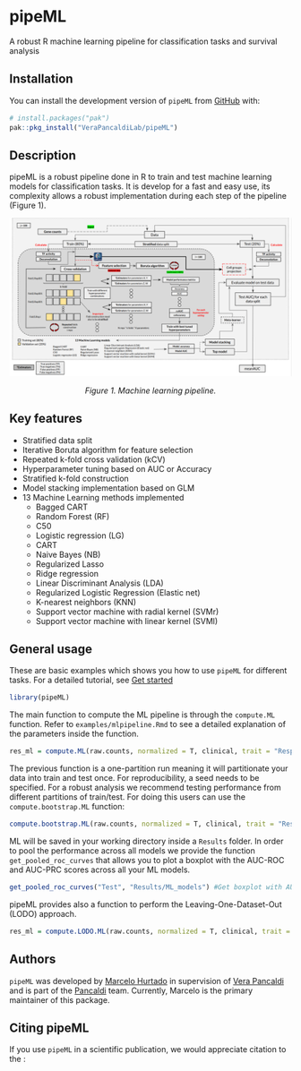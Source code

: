 pipeML
================

<!-- README.md is generated from README.Rmd. Please edit that file -->

A robust R machine learning pipeline for classification tasks and
survival analysis

<!-- badges: start -->
<!-- badges: end -->

## Installation

You can install the development version of `pipeML` from
[GitHub](https://github.com/) with:

``` r
# install.packages("pak")
pak::pkg_install("VeraPancaldiLab/pipeML")
```

## Description

pipeML is a robust pipeline done in R to train and test machine learning
models for classification tasks. It is develop for a fast and easy use,
its complexity allows a robust implementation during each step of the
pipeline (Figure 1).

<p align="center">
<img src="man/MLpipeline.png?raw=true" />
</p>
<p align="center">
<i> Figure 1. Machine learning pipeline. </i>
</p>

## Key features

- Stratified data split
- Iterative Boruta algorithm for feature selection
- Repeated k-fold cross validation (kCV)
- Hyperparameter tuning based on AUC or Accuracy
- Stratified k-fold construction
- Model stacking implementation based on GLM
- 13 Machine Learning methods implemented
  - Bagged CART
  - Random Forest (RF)
  - C50
  - Logistic regression (LG)
  - CART
  - Naive Bayes (NB)
  - Regularized Lasso
  - Ridge regression
  - Linear Discriminant Analysis (LDA)
  - Regularized Logistic Regression (Elastic net)
  - K-nearest neighbors (KNN)
  - Support vector machine with radial kernel (SVMr)
  - Support vector machine with linear kernel (SVMl)

## General usage

These are basic examples which shows you how to use `pipeML` for
different tasks. For a detailed tutorial, see [Get
started](https://VeraPancaldiLab.github.io/pipeML/articles/pipeML.html)

``` r
library(pipeML)
```

The main function to compute the ML pipeline is through the `compute.ML`
function. Refer to `examples/mlpipeline.Rmd` to see a detailed
explanation of the parameters inside the function.

``` r
res_ml = compute.ML(raw.counts, normalized = T, clinical, trait = "Response",trait.positive = "CR", partition = 0.8, metric = "AUC", stack = T, feature.selection = F,seed = 1234, doParallel = T,  workers = 2, file_name = "Test", return = T)
```

The previous function is a one-partition run meaning it will
partitionate your data into train and test once. For reproducibility, a
seed needs to be specified. For a robust analysis we recommend testing
performance from different partitions of train/test. For doing this
users can use the `compute.bootstrap.ML` function:

``` r
compute.bootstrap.ML(raw.counts, normalized = T, clinical, trait = "Response", trait.positive = "YES", partition = 0.8, metric = "Accuracy", iterations = 20, feature.selection = F, stack = T, workers = 4, file.name = "Test", return = F)
```

ML will be saved in your working directory inside a `Results` folder. In
order to pool the performance across all models we provide the function
`get_pooled_roc_curves` that allows you to plot a boxplot with the
AUC-ROC and AUC-PRC scores across all your ML models.

``` r
get_pooled_roc_curves("Test", "Results/ML_models") #Get boxplot with AUC scores distribution across iterations
```

pipeML provides also a function to perform the Leaving-One-Dataset-Out
(LODO) approach.

``` r
res_ml = compute.LODO.ML(raw.counts, normalized = T, clinical, trait = "Response",trait.positive = "R", trait.out = "Cohort", out = "Dupont", metric = "Accuracy", stack = T, feature.selection = F, doParallel = T, workers = 4, file_name = "Test", return = F)
```

## Authors

`pipeML` was developed by [Marcelo
Hurtado](https://github.com/mhurtado13) in supervision of [Vera
Pancaldi](https://github.com/VeraPancaldi) and is part of the
[Pancaldi](https://github.com/VeraPancaldiLab) team. Currently, Marcelo
is the primary maintainer of this package.

## Citing pipeML

If you use `pipeML` in a scientific publication, we would appreciate
citation to the :
